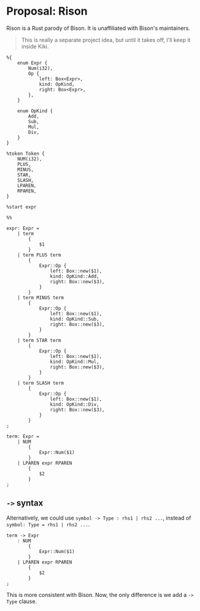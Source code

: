# Proposal: Rison

Rison is a Rust parody of Bison.
It is unaffiliated with Bison's maintainers.

> This is really a separate project idea,
> but until it takes off, I'll keep it inside Kiki.

```rison
%{
    enum Expr {
        Num(i32),
        Op {
            left: Box<Expr>,
            kind: OpKind,
            right: Box<Expr>,
        },
    }

    enum OpKind {
        Add,
        Sub,
        Mul,
        Div,
    }
}

%token Token {
    NUM(i32),
    PLUS,
    MINUS,
    STAR,
    SLASH,
    LPAREN,
    RPAREN,
}

%start expr

%%

expr: Expr =
    | term
        {
            $1
        }
    | term PLUS term
        {
            Expr::Op {
                left: Box::new($1),
                kind: OpKind::Add,
                right: Box::new($3),
            }
        }
    | term MINUS term
        {
            Expr::Op {
                left: Box::new($1),
                kind: OpKind::Sub,
                right: Box::new($3),
            }
        }
    | term STAR term
        {
            Expr::Op {
                left: Box::new($1),
                kind: OpKind::Mul,
                right: Box::new($3),
            }
        }
    | term SLASH term
        {
            Expr::Op {
                left: Box::new($1),
                kind: OpKind::Div,
                right: Box::new($3),
            }
        }
;

term: Expr =
    | NUM
        {
            Expr::Num($1)
        }
    | LPAREN expr RPAREN
        {
            $2
        }
;
```

## `->` syntax

Alternatively, we could use `symbol -> Type : rhs1 | rhs2 ...`,
instead of `symbol: Type = rhs1 | rhs2 ...`.

```rison
term -> Expr
    : NUM
        {
            Expr::Num($1)
        }
    | LPAREN expr RPAREN
        {
            $2
        }
;
```

This is more consistent with Bison.
Now, the only difference is we add a `-> Type` clause.

